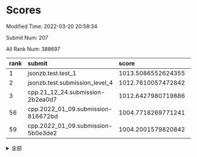 # Scores

Modified Time: 2022-03-20 20:58:34

Submit Num: 207

All Rank Num: 388697

| rank |               submit               |       score        |       sigma        | pk_num |
| :--- | :--------------------------------- | :----------------- | :----------------- | :----- |
| 1    | jsonzb.test.test_1                 | 1013.5086552624355 | 0.8482446488960349 | 7513   |
| 2    | jsonzb.test.submission_level_4     | 1012.7610057472842 | 0.7909361038095974 | 7512   |
| 3    | cpp.21_12_24.submission-2b2ea0d7   | 1012.6427980719886 | 0.7913289491471299 | 7513   |
| 56   | cpp.2022_01_09.submission-816672bd | 1004.7718269771241 | 0.7249684777426312 | 7509   |
| 59   | cpp.2022_01_09.submission-5b0e3de2 | 1004.2001579820842 | 0.7101448073245983 | 7512   |


<details>
<summary>全部</summary>

| rank |                 submit                 |       score        |       sigma        | pk_num |
| :--- | :------------------------------------- | :----------------- | :----------------- | :----- |
| 1    | jsonzb.test.test_1                     | 1013.5086552624355 | 0.8482446488960349 | 7513   |
| 2    | jsonzb.test.submission_level_4         | 1012.7610057472842 | 0.7909361038095974 | 7512   |
| 3    | cpp.21_12_24.submission-2b2ea0d7       | 1012.6427980719886 | 0.7913289491471299 | 7513   |
| 4    | gobigger.level_3.submission_level_3_2  | 1011.7042103779057 | 0.7745428105253466 | 7510   |
| 5    | gobigger.level_3.submission_level_3_18 | 1011.2601330651662 | 0.7808877055284973 | 7512   |
| 6    | gobigger.level_3.submission_level_3_10 | 1011.236477408372  | 0.7893848385294568 | 7515   |
| 7    | gobigger.level_3.submission_level_3_45 | 1011.2041125668645 | 0.7597689480366542 | 7509   |
| 8    | gobigger.level_3.submission_level_3_12 | 1011.0170659062927 | 0.7452901559901683 | 7511   |
| 9    | gobigger.level_3.submission_level_3_44 | 1011.0126554607397 | 0.7734994765954802 | 7512   |
| 10   | gobigger.level_3.submission_level_3_20 | 1011.0078992401986 | 0.7683272344398636 | 7506   |
| 11   | gobigger.level_3.submission_level_3_14 | 1011.0054389477666 | 0.7891839675282537 | 7512   |
| 12   | gobigger.level_3.submission_level_3_1  | 1010.9977517075374 | 0.7613793208706404 | 7510   |
| 13   | gobigger.level_3.submission_level_3_33 | 1010.9278738763511 | 0.7573620272867552 | 7513   |
| 14   | gobigger.level_3.submission_level_3_15 | 1010.8455862764102 | 0.7618938412526262 | 7509   |
| 15   | gobigger.level_3.submission_level_3_37 | 1010.8371373173038 | 0.7639413683218417 | 7514   |
| 16   | gobigger.level_3.submission_level_3_36 | 1010.7314677765434 | 0.7851944934560369 | 7508   |
| 17   | gobigger.level_3.submission_level_3_6  | 1010.6795023962169 | 0.7677508586200519 | 7513   |
| 18   | gobigger.level_3.submission_level_3_25 | 1010.5787678541561 | 0.781674394547615  | 7512   |
| 19   | gobigger.level_3.submission_level_3_21 | 1010.5590245458434 | 0.7678666393238438 | 7513   |
| 20   | gobigger.level_3.submission_level_3_40 | 1010.5424838313917 | 0.7577764164171298 | 7516   |
| 21   | gobigger.level_3.submission_level_3_35 | 1010.4621744687576 | 0.7507812211406647 | 7511   |
| 22   | gobigger.level_3.submission_level_3_13 | 1010.394257371978  | 0.7778185648393503 | 7509   |
| 23   | gobigger.level_3.submission_level_3_24 | 1010.2929529034684 | 0.7807959241223886 | 7513   |
| 24   | gobigger.level_3.submission_level_3_0  | 1010.2490685531121 | 0.7701008607314218 | 7509   |
| 25   | gobigger.level_3.submission_level_3_7  | 1010.2488173163805 | 0.7922067004715081 | 7513   |
| 26   | gobigger.level_3.submission_level_3_34 | 1010.1144562450405 | 0.770894850452798  | 7513   |
| 27   | gobigger.level_3.submission_level_3_42 | 1010.041756796116  | 0.7571809152542328 | 7509   |
| 28   | gobigger.level_3.submission_level_3_4  | 1009.9306627241423 | 0.7517976911053909 | 7509   |
| 29   | gobigger.level_3.submission_level_3_3  | 1009.8730739751538 | 0.743324220475389  | 7513   |
| 30   | gobigger.level_3.submission_level_3_22 | 1009.862583843855  | 0.7397707698335868 | 7513   |
| 31   | gobigger.level_3.submission_level_3_9  | 1009.8401391021567 | 0.7737472522807625 | 7509   |
| 32   | gobigger.level_3.submission_level_3_23 | 1009.8185321357895 | 0.7589075830099942 | 7511   |
| 33   | gobigger.level_3.submission_level_3_28 | 1009.8113979060117 | 0.7610933768940765 | 7510   |
| 34   | gobigger.level_3.submission_level_3_41 | 1009.780638297313  | 0.7538325219561613 | 7511   |
| 35   | gobigger.level_3.submission_level_3_43 | 1009.7546071578462 | 0.7562507963062903 | 7508   |
| 36   | gobigger.level_3.submission_level_3_30 | 1009.7361001784358 | 0.7425399377370394 | 7512   |
| 37   | gobigger.level_3.submission_level_3_31 | 1009.7296398808983 | 0.7598703283862397 | 7512   |
| 38   | gobigger.level_3.submission_level_3_49 | 1009.6246276479249 | 0.7559724482054121 | 7507   |
| 39   | gobigger.level_3.submission_level_3_26 | 1009.5589339994963 | 0.7548382996289849 | 7513   |
| 40   | gobigger.level_3.submission_level_3_47 | 1009.5366109195014 | 0.7485477553383405 | 7509   |
| 41   | gobigger.level_3.submission_level_3_46 | 1009.4714433889063 | 0.7462878657315356 | 7512   |
| 42   | gobigger.level_3.submission_level_3_16 | 1009.4164154247961 | 0.7613242873850555 | 7514   |
| 43   | gobigger.level_3.submission_level_3_5  | 1009.3984774150259 | 0.7764321986625851 | 7510   |
| 44   | gobigger.level_3.submission_level_3_29 | 1009.3884405803315 | 0.7535493363997315 | 7511   |
| 45   | gobigger.level_3.submission_level_3_27 | 1009.095458839878  | 0.7501777620921516 | 7510   |
| 46   | gobigger.level_3.submission_level_3_39 | 1009.0688730060303 | 0.7607780242642398 | 7507   |
| 47   | gobigger.level_3.submission_level_3_19 | 1008.9454458782471 | 0.7363440149428472 | 7509   |
| 48   | gobigger.level_3.submission_level_3_17 | 1008.7370243656663 | 0.7327279694929331 | 7513   |
| 49   | gobigger.level_3.submission_level_3_8  | 1008.6566106223597 | 0.7477852514601473 | 7508   |
| 50   | gobigger.level_3.submission_level_3_11 | 1008.6232926241288 | 0.7578281477225194 | 7512   |
| 51   | gobigger.level_3.submission_level_3_32 | 1008.4314736397909 | 0.7519574156809675 | 7514   |
| 52   | gobigger.level_3.submission_level_3_48 | 1008.4049461695939 | 0.7425138596743328 | 7512   |
| 53   | gobigger.level_3.submission_level_3_38 | 1008.3372899333721 | 0.7328692644223262 | 7512   |
| 54   | gobigger.level_1.submission_level_1_8  | 1005.1366980510421 | 0.7217991662097419 | 7510   |
| 55   | gobigger.level_1.submission_level_1_19 | 1004.8651441437869 | 0.7156127338997338 | 7512   |
| 56   | cpp.2022_01_09.submission-816672bd     | 1004.7718269771241 | 0.7249684777426312 | 7509   |
| 57   | gobigger.level_1.submission_level_1_40 | 1004.379671582915  | 0.7104623537602767 | 7510   |
| 58   | gobigger.level_1.submission_level_1_15 | 1004.3185785547815 | 0.7099845426402321 | 7512   |
| 59   | cpp.2022_01_09.submission-5b0e3de2     | 1004.2001579820842 | 0.7101448073245983 | 7512   |
| 60   | gobigger.level_1.submission_level_1_22 | 1004.1922804660405 | 0.7131793182651951 | 7510   |
| 61   | gobigger.level_1.submission_level_1_45 | 1004.0091494289774 | 0.7205167581967664 | 7507   |
| 62   | gobigger.level_1.submission_level_1_23 | 1003.8616133955403 | 0.717596559090278  | 7507   |
| 63   | gobigger.level_1.submission_level_1_42 | 1003.7531108436303 | 0.7283978038299941 | 7510   |
| 64   | gobigger.level_1.submission_level_1_17 | 1003.7352550857624 | 0.7310248727070656 | 7508   |
| 65   | gobigger.level_1.submission_level_1_5  | 1003.7024225397922 | 0.7183567331052056 | 7513   |
| 66   | gobigger.level_1.submission_level_1_0  | 1003.6793588066307 | 0.7151190596858196 | 7512   |
| 67   | gobigger.level_1.submission_level_1_46 | 1003.6654791899797 | 0.7204912686252956 | 7512   |
| 68   | gobigger.level_1.submission_level_1_12 | 1003.6495208011595 | 0.7138720364726046 | 7513   |
| 69   | gobigger.level_1.submission_level_1_11 | 1003.6146437832249 | 0.7281726685933582 | 7513   |
| 70   | gobigger.level_1.submission_level_1_18 | 1003.6116326443839 | 0.7217029049526916 | 7513   |
| 71   | gobigger.level_1.submission_level_1_35 | 1003.5712878605646 | 0.7199841145502587 | 7512   |
| 72   | gobigger.level_1.submission_level_1_37 | 1003.5534825715721 | 0.7246789889614003 | 7510   |
| 73   | gobigger.level_1.submission_level_1_36 | 1003.5444053488105 | 0.7133034568730432 | 7513   |
| 74   | gobigger.level_1.submission_level_1_14 | 1003.4625745367069 | 0.7111622286271906 | 7514   |
| 75   | gobigger.level_1.submission_level_1_28 | 1003.400432629459  | 0.723785449214144  | 7514   |
| 76   | gobigger.level_1.submission_level_1_32 | 1003.3917259837233 | 0.7263033273685393 | 7510   |
| 77   | gobigger.level_1.submission_level_1_31 | 1003.3623825437106 | 0.728158276424     | 7514   |
| 78   | gobigger.level_1.submission_level_1_4  | 1003.2383559720793 | 0.7236297355831955 | 7509   |
| 79   | gobigger.level_1.submission_level_1_3  | 1003.2348269079479 | 0.7215318330116665 | 7515   |
| 80   | gobigger.level_1.submission_level_1_1  | 1003.202283015688  | 0.7110051549923067 | 7509   |
| 81   | gobigger.level_1.submission_level_1_48 | 1003.1935050651053 | 0.711335044190753  | 7505   |
| 82   | gobigger.level_1.submission_level_1_43 | 1003.106501255086  | 0.716960753336174  | 7508   |
| 83   | gobigger.level_1.submission_level_1_25 | 1003.0988741936153 | 0.7057224055515788 | 7513   |
| 84   | gobigger.level_1.submission_level_1_41 | 1003.0890922456185 | 0.7185785472447617 | 7516   |
| 85   | gobigger.level_1.submission_level_1_27 | 1003.081343708319  | 0.719165522775044  | 7514   |
| 86   | gobigger.level_1.submission_level_1_13 | 1002.9960119354674 | 0.7243634079217401 | 7509   |
| 87   | gobigger.level_1.submission_level_1_34 | 1002.976081817605  | 0.7196643787807703 | 7506   |
| 88   | gobigger.level_1.submission_level_1_38 | 1002.9312649787076 | 0.7214135431985064 | 7508   |
| 89   | gobigger.level_1.submission_level_1_26 | 1002.929855101891  | 0.7111914545074933 | 7508   |
| 90   | gobigger.level_1.submission_level_1_6  | 1002.8936806132695 | 0.7155861221283714 | 7511   |
| 91   | gobigger.level_1.submission_level_1_47 | 1002.8912113162672 | 0.7181119906516968 | 7514   |
| 92   | gobigger.level_1.submission_level_1_2  | 1002.8684346496028 | 0.7155035049069406 | 7510   |
| 93   | gobigger.level_1.submission_level_1_20 | 1002.8390034719359 | 0.7095392739418932 | 7506   |
| 94   | gobigger.level_1.submission_level_1_39 | 1002.7819340078839 | 0.7178652541392646 | 7509   |
| 95   | gobigger.level_1.submission_level_1_21 | 1002.695711910959  | 0.7183015896650544 | 7510   |
| 96   | gobigger.level_1.submission_level_1_44 | 1002.5786465847449 | 0.7135786371193175 | 7500   |
| 97   | gobigger.level_1.submission_level_1_7  | 1002.5663429799631 | 0.7167316756168498 | 7514   |
| 98   | gobigger.level_1.submission_level_1_30 | 1002.5364607114763 | 0.7191681550904592 | 7510   |
| 99   | gobigger.level_1.submission_level_1_10 | 1002.4937003908605 | 0.7154903591148855 | 7506   |
| 100  | gobigger.level_1.submission_level_1_9  | 1002.4588733977704 | 0.7260931801426436 | 7515   |
| 101  | gobigger.level_1.submission_level_1_24 | 1002.4389492310678 | 0.7123782554721236 | 7510   |
| 102  | gobigger.level_1.submission_level_1_16 | 1002.25958788431   | 0.7086011924692504 | 7510   |
| 103  | gobigger.level_1.submission_level_1_49 | 1002.0982347852482 | 0.7089925988159419 | 7515   |
| 104  | gobigger.level_1.submission_level_1_29 | 1002.0774995339548 | 0.7142559165815467 | 7510   |
| 105  | gobigger.level_1.submission_level_1_33 | 1002.0632950759739 | 0.714130467081495  | 7511   |
| 106  | gobigger.random.submission_random_30   | 997.0784577974059  | 0.701512568196822  | 7509   |
| 107  | gobigger.random.submission_random_33   | 997.0442335171797  | 0.711252338874342  | 7510   |
| 108  | gobigger.random.submission_random_4    | 996.8883887575801  | 0.7147191395912331 | 7515   |
| 109  | gobigger.random.submission_random_19   | 996.8534002364395  | 0.7172426869482249 | 7511   |
| 110  | gobigger.random.submission_random_32   | 996.8259944292168  | 0.6967465427757242 | 7514   |
| 111  | gobigger.random.submission_random_46   | 996.7912128877612  | 0.7016484994990683 | 7511   |
| 112  | gobigger.random.submission_random_28   | 996.7687608063391  | 0.6968249402702908 | 7514   |
| 113  | gobigger.random.submission_random_37   | 996.6350218100766  | 0.7034538422290391 | 7510   |
| 114  | gobigger.random.submission_random_1    | 996.6081450353764  | 0.7104268641021628 | 7513   |
| 115  | gobigger.random.submission_random_48   | 996.5644335536554  | 0.705707862528688  | 7516   |
| 116  | gobigger.random.submission_random_45   | 996.542020885433   | 0.70556951338361   | 7512   |
| 117  | gobigger.random.submission_random_10   | 996.5375670733027  | 0.7141325516604984 | 7515   |
| 118  | gobigger.random.submission_random_9    | 996.4419354005556  | 0.7102983903742626 | 7512   |
| 119  | gobigger.random.submission_random_36   | 996.4138877395881  | 0.6994995886100784 | 7512   |
| 120  | gobigger.random.submission_random_42   | 996.2739858986041  | 0.7116098930877923 | 7511   |
| 121  | gobigger.random.submission_random_3    | 996.2396111543311  | 0.7074138412971948 | 7512   |
| 122  | gobigger.random.submission_random_18   | 996.1954962782654  | 0.7190611406365712 | 7510   |
| 123  | gobigger.random.submission_random_8    | 996.1889987537432  | 0.7129459496226238 | 7512   |
| 124  | gobigger.random.submission_random_14   | 996.1865538564371  | 0.7164589929436807 | 7511   |
| 125  | gobigger.random.submission_random_49   | 996.1495596280823  | 0.7136678140503675 | 7508   |
| 126  | gobigger.random.submission_random_2    | 996.0978518045843  | 0.7146166102095141 | 7510   |
| 127  | gobigger.random.submission_random_39   | 996.0731851861929  | 0.7085175495715943 | 7511   |
| 128  | gobigger.random.submission_random_22   | 996.0106409142013  | 0.7154710044119692 | 7512   |
| 129  | gobigger.random.submission_random_7    | 995.9908029673353  | 0.6990969816012689 | 7511   |
| 130  | gobigger.random.submission_random_20   | 995.9868306738796  | 0.6957026051180429 | 7512   |
| 131  | gobigger.random.submission_random_17   | 995.9864515801455  | 0.7090678340757886 | 7510   |
| 132  | gobigger.random.submission_random_26   | 995.9667915818948  | 0.7088695832830987 | 7506   |
| 133  | gobigger.random.submission_random_41   | 995.9654522355722  | 0.7066412812951942 | 7512   |
| 134  | gobigger.random.submission_random_11   | 995.9340665363678  | 0.7137759284470855 | 7512   |
| 135  | gobigger.random.submission_random_43   | 995.8898024187044  | 0.7083888988921156 | 7512   |
| 136  | gobigger.random.submission_random_27   | 995.8483545091008  | 0.7113747560108201 | 7507   |
| 137  | gobigger.random.submission_random_16   | 995.8301756455973  | 0.7105175467081869 | 7516   |
| 138  | gobigger.random.submission_random_38   | 995.8291922047223  | 0.7033142830949615 | 7509   |
| 139  | gobigger.random.submission_random_25   | 995.7769310019152  | 0.7090982249352519 | 7505   |
| 140  | gobigger.random.submission_random_12   | 995.7766427451024  | 0.717277172554863  | 7513   |
| 141  | gobigger.random.submission_random_44   | 995.7709567202004  | 0.6981985882067763 | 7513   |
| 142  | gobigger.random.submission_random_5    | 995.7520174705787  | 0.7188593745972297 | 7512   |
| 143  | gobigger.random.submission_random_13   | 995.7318966723637  | 0.700257903246822  | 7511   |
| 144  | gobigger.random.submission_random_6    | 995.676353997894   | 0.7109388609703785 | 7504   |
| 145  | gobigger.random.submission_random_29   | 995.6200121999948  | 0.7193142410342649 | 7510   |
| 146  | gobigger.random.submission_random_21   | 995.6015982173432  | 0.7271284938426688 | 7509   |
| 147  | gobigger.random.submission_random_47   | 995.5591014716782  | 0.7221100028489534 | 7516   |
| 148  | gobigger.random.submission_random_40   | 995.521772921968   | 0.7020995929642317 | 7513   |
| 149  | gobigger.random.submission_random_0    | 995.5129290840212  | 0.7139197273398609 | 7514   |
| 150  | gobigger.random.submission_random_31   | 995.5059904076504  | 0.7084395341728353 | 7510   |
| 151  | gobigger.random.submission_random_23   | 995.4915610858159  | 0.7193514329786368 | 7513   |
| 152  | gobigger.random.submission_random_34   | 995.3354668447327  | 0.7181901767494061 | 7510   |
| 153  | gobigger.random.submission_random_15   | 995.2661884601321  | 0.7165994295915011 | 7509   |
| 154  | gobigger.random.submission_random_24   | 994.9303232995168  | 0.7068812451585178 | 7508   |
| 155  | gobigger.random.submission_random_35   | 994.9096512775427  | 0.7256874180805128 | 7514   |
| 156  | gobigger.level_2.submission_level_2_30 | 994.0525781573737  | 0.7245714614588774 | 7510   |
| 157  | gobigger.level_2.submission_level_2_37 | 993.9489015014489  | 0.7374916184332164 | 7511   |
| 158  | gobigger.level_2.submission_level_2_26 | 993.8122308656544  | 0.7335220791194685 | 7508   |
| 159  | gobigger.level_2.submission_level_2_11 | 993.5991827761889  | 0.7614169153995447 | 7506   |
| 160  | gobigger.level_2.submission_level_2_19 | 993.5600084465308  | 0.7530429674084173 | 7515   |
| 161  | gobigger.level_2.submission_level_2_10 | 993.3957075034203  | 0.735794875734859  | 7512   |
| 162  | gobigger.level_2.submission_level_2_27 | 993.3104854947562  | 0.7221341716748648 | 7511   |
| 163  | gobigger.level_2.submission_level_2_32 | 993.1899933513794  | 0.73557417696181   | 7511   |
| 164  | gobigger.level_2.submission_level_2_5  | 993.1574491516955  | 0.7119210486444759 | 7508   |
| 165  | gobigger.level_2.submission_level_2_1  | 993.1332667954596  | 0.7384560520394507 | 7513   |
| 166  | gobigger.level_2.submission_level_2_22 | 993.0799449319763  | 0.7293879551314564 | 7511   |
| 167  | gobigger.level_2.submission_level_2_13 | 992.7594575014649  | 0.7576626488884695 | 7508   |
| 168  | gobigger.level_2.submission_level_2_44 | 992.7419623242826  | 0.7458592543449786 | 7514   |
| 169  | gobigger.level_2.submission_level_2_17 | 992.614640060904   | 0.7550742081115533 | 7513   |
| 170  | gobigger.level_2.submission_level_2_38 | 992.5581945339228  | 0.7347252181771646 | 7515   |
| 171  | gobigger.level_2.submission_level_2_35 | 992.5029373806833  | 0.7483465433296786 | 7514   |
| 172  | gobigger.level_2.submission_level_2_23 | 992.4925234717898  | 0.7377643400799362 | 7508   |
| 173  | gobigger.level_2.submission_level_2_14 | 992.4729579011446  | 0.7331973431869833 | 7515   |
| 174  | gobigger.level_2.submission_level_2_3  | 992.4661990060306  | 0.7451593762201296 | 7512   |
| 175  | gobigger.level_2.submission_level_2_41 | 992.4168814650332  | 0.7396867633662474 | 7507   |
| 176  | gobigger.level_2.submission_level_2_31 | 992.4028490292588  | 0.7455561933941497 | 7515   |
| 177  | gobigger.level_2.submission_level_2_39 | 992.3847888303129  | 0.7377552167256054 | 7510   |
| 178  | gobigger.level_2.submission_level_2_16 | 992.3664067421591  | 0.7466914707041924 | 7515   |
| 179  | gobigger.level_2.submission_level_2_29 | 992.3548598759678  | 0.7437154989534032 | 7512   |
| 180  | gobigger.level_2.submission_level_2_2  | 992.2325641687252  | 0.737124228104529  | 7510   |
| 181  | gobigger.level_2.submission_level_2_28 | 992.2065826622189  | 0.7771922314097817 | 7511   |
| 182  | gobigger.level_2.submission_level_2_40 | 992.1492246169669  | 0.7417355420775114 | 7513   |
| 183  | gobigger.level_2.submission_level_2_4  | 992.1368042436492  | 0.7601117065359958 | 7514   |
| 184  | gobigger.level_2.submission_level_2_45 | 992.0389527871313  | 0.7387019637895004 | 7509   |
| 185  | gobigger.level_2.submission_level_2_18 | 992.0292979622932  | 0.7437015316294407 | 7516   |
| 186  | gobigger.level_2.submission_level_2_47 | 992.0081957049879  | 0.7321373631308974 | 7510   |
| 187  | gobigger.level_2.submission_level_2_21 | 991.9844032769494  | 0.7396180314095233 | 7506   |
| 188  | gobigger.level_2.submission_level_2_42 | 991.969499015983   | 0.7339387853178153 | 7512   |
| 189  | gobigger.level_2.submission_level_2_6  | 991.8510569620888  | 0.7662328341672723 | 7511   |
| 190  | gobigger.level_2.submission_level_2_46 | 991.8184019748816  | 0.7522393913718783 | 7508   |
| 191  | gobigger.level_2.submission_level_2_20 | 991.8103949689543  | 0.7378826639539248 | 7511   |
| 192  | gobigger.level_2.submission_level_2_15 | 991.3936808793846  | 0.7593980259204963 | 7520   |
| 193  | gobigger.level_2.submission_level_2_24 | 991.3655995406032  | 0.7585881331670862 | 7505   |
| 194  | gobigger.level_2.submission_level_2_43 | 991.3315772247862  | 0.7575870808837561 | 7510   |
| 195  | gobigger.level_2.submission_level_2_49 | 991.269283456655   | 0.7483879847543706 | 7513   |
| 196  | gobigger.level_2.submission_level_2_7  | 991.1501122215714  | 0.7508296274575559 | 7511   |
| 197  | gobigger.level_2.submission_level_2_48 | 990.8866246441074  | 0.7764596506296613 | 7513   |
| 198  | gobigger.level_2.submission_level_2_0  | 990.840259598923   | 0.7440701741616083 | 7509   |
| 199  | gobigger.level_2.submission_level_2_33 | 990.4892203213568  | 0.7736095000140384 | 7511   |
| 200  | gobigger.level_2.submission_level_2_9  | 990.3078514672605  | 0.7605203608346165 | 7509   |
| 201  | gobigger.level_2.submission_level_2_25 | 990.304012084448   | 0.7583969395403809 | 7512   |
| 202  | gobigger.level_2.submission_level_2_34 | 990.296890794485   | 0.7668294190901542 | 7515   |
| 203  | gobigger.level_2.submission_level_2_12 | 990.229668718327   | 0.7930287364321905 | 7513   |
| 204  | gobigger.level_2.submission_level_2_36 | 989.9357996733029  | 0.7672051768921518 | 7513   |
| 205  | gobigger.level_2.submission_level_2_8  | 989.5216555916393  | 0.7979538919311078 | 7508   |
| 206  | gobigger.none.submission_none_0        | 975.8463152406938  | 1.4941558264324963 | 7509   |
| 207  | gobigger.none.submission_none_1        | 974.1055376848456  | 1.7356135459123598 | 7511   |

</details>